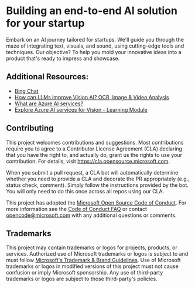# Building an end-to-end AI solution for your startup

Embark on an AI journey tailored for startups. We'll guide you through the maze of integrating text, visuals, and sound, using cutting-edge tools and techniques. Our objective? To help you mold your innovative ideas into a product that's ready to impress and showcase.


## Additional Resources:

- [Bing Chat ](https://www.bing.com/chat)
- [How can LLMs improve Vision AI? OCR, Image & Video Analysis](https://www.youtube.com/watch?v=4shB_qdU3Gs)
- [What are Azure AI services?](https://learn.microsoft.com/en-us/azure/ai-services/what-are-ai-services)
 - [Explore Azure AI services for Vision - Learning Module](https://learn.microsoft.com/en-us/training/modules/explore-cognitive-services-vision)



## Contributing

This project welcomes contributions and suggestions.  Most contributions require you to agree to a
Contributor License Agreement (CLA) declaring that you have the right to, and actually do, grant us
the rights to use your contribution. For details, visit https://cla.opensource.microsoft.com.

When you submit a pull request, a CLA bot will automatically determine whether you need to provide
a CLA and decorate the PR appropriately (e.g., status check, comment). Simply follow the instructions
provided by the bot. You will only need to do this once across all repos using our CLA.

This project has adopted the [Microsoft Open Source Code of Conduct](https://opensource.microsoft.com/codeofconduct/).
For more information see the [Code of Conduct FAQ](https://opensource.microsoft.com/codeofconduct/faq/) or
contact [opencode@microsoft.com](mailto:opencode@microsoft.com) with any additional questions or comments.

## Trademarks

This project may contain trademarks or logos for projects, products, or services. Authorized use of Microsoft 
trademarks or logos is subject to and must follow 
[Microsoft's Trademark & Brand Guidelines](https://www.microsoft.com/en-us/legal/intellectualproperty/trademarks/usage/general).
Use of Microsoft trademarks or logos in modified versions of this project must not cause confusion or imply Microsoft sponsorship.
Any use of third-party trademarks or logos are subject to those third-party's policies.
